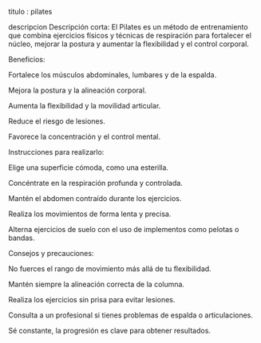 titulo :
pilates

descripcion
Descripción corta:
El Pilates es un método de entrenamiento que combina ejercicios físicos y técnicas de respiración para fortalecer el núcleo, mejorar la postura y aumentar la flexibilidad y el control corporal.

Beneficios:

Fortalece los músculos abdominales, lumbares y de la espalda.

Mejora la postura y la alineación corporal.

Aumenta la flexibilidad y la movilidad articular.

Reduce el riesgo de lesiones.

Favorece la concentración y el control mental.

Instrucciones para realizarlo:

Elige una superficie cómoda, como una esterilla.

Concéntrate en la respiración profunda y controlada.

Mantén el abdomen contraído durante los ejercicios.

Realiza los movimientos de forma lenta y precisa.

Alterna ejercicios de suelo con el uso de implementos como pelotas o bandas.

Consejos y precauciones:

No fuerces el rango de movimiento más allá de tu flexibilidad.

Mantén siempre la alineación correcta de la columna.

Realiza los ejercicios sin prisa para evitar lesiones.

Consulta a un profesional si tienes problemas de espalda o articulaciones.

Sé constante, la progresión es clave para obtener resultados.
